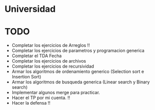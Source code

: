﻿# Universidad

# TODO
- Completar los ejercicios de Arreglos !!
- Completar los ejercicios de parametros y programacion generica
- Completar el TDA Fecha
- Completar los ejercicios de archivos
- Completar los ejercicios de recursividad
- Armar los algoritmos de ordenamiento generico (Selection sort e Insertion Sort)
- Armar los algoritmos de busqueda generica (Linear search y Binary search)
- Implementar algunos merge para practicar.
- Hacer el TP por mi cuenta. !!
- Hacer la defensa !!
